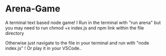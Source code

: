 # Arena-Game
A terminal text based node game! 
I Run in the terminal with "run arena" but you may need to run chmod +x index.js and npm link within the file directory

Otherwise just navigate to the file in your terminal and run with "node index.js" !
Or play it in your VSCode.. 
